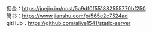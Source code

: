 掘金：https://juejin.im/post/5a9df0f551882555770bf250
</br>简书：https://www.jianshu.com/p/565e2c7524ad
</br>gitHub：https://github.com/alive1541/static-server